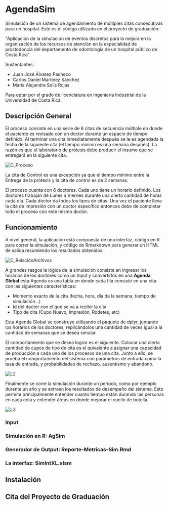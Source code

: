 # AgendaSim

 Simulación de un sistema de agendamiento de múltiples citas consecutivas para un hospital. Este es el código utilizado en el proyecto de graduación:

"Aplicación de la simulación de eventos discretos para la mejora en la 
organización de los recursos de atención en la especialidad de prostodoncia 
del departamento de odontología de un hospital público de Costa Rica"

Sustentantes:
- Juan José Álvarez Pacheco
- Carlos Daniel Martínez Sánchez
- María Alejandra Solís Rojas

Para optar por el grado de licenciatura en Ingeniería Industrial de la Universidad de Costa Rica.

## Descripción General

El proceso consiste en una serie de 6 citas de secuencia múltiple en donde el paciente es revisado con un doctor durante un espacio de tiempo definido. Al terminar una cita inmediatamente después se le es agendada la fecha de la siguiente cita (el tiempo mínimo es una semana después). La razón es que el laboratorio de prótesis debe producir el insumo que se entregará en la siguiente cita. 

![C_Proceso](https://github.com/Tricipy/AgendaSim/assets/75949039/5146a23c-3fc1-4790-a42f-d9c37f471c14)

La cita de Control es una excepción ya que el tiempo mínimo entre la Entrega de la prótesis y la cita de control es de 2 semanas.

El proceso cuenta con 6 doctores. Cada uno tiene un horario definido. Los doctores trabajan de Lunes a Viernes durante una cierta cantidad de horas cada día. Cada doctor da todos los tipos de citas. Una vez el paciente lleva la cita de Impresión con un doctor específico entonces debe de completar todo el proceso con este mismo doctor.

## Funcionamiento
A nivel general, la aplicación está compuesta de una interfaz, código en R para correr la simulación, y código de Rmarkdown para generar un HTML de salida resumiendo los resultados obtenidos.

![C_RelaciónArchivos](https://github.com/Tricipy/AgendaSim/assets/75949039/4b1d7a64-6f22-458c-a602-42c8b8aa6d53)

A grandes rasgos la lógica de la simulación consiste en ingresar los horarios de los doctores como un Input y convertirlos en una **Agenda Global** esta Agenda es una tabla en donde cada fila consiste en una cita con las siguientes características:
- Momento exacto de la cita (fecha, hora, día de la semana, tiempo de simulación...)
- Id del doctor con el que se va a recibir la cita
- Tipo de cita (Cupo Nuevo, Impresión, Rodetes, etc)

Esta Agenda Global se construye utilizando el paquete de dplyr, juntando los horarios de los doctores, replicándolos una cantidad de veces igual a la cantidad de semanas que se desea simular.

El comportamiento que se desea lograr es el siguiente. Colocar una cierta cantidad de cupos de tipo de cita es el quivalente a asignar una capacidad de producción a cada uno de los procesos de una cita. Junto a ello, se prueba el comportamiento del sistema con parámetros de entrada como la tasa de entrada, y probabilidades de rechazo, ausentismo y abandono.

 ![L2](https://github.com/Tricipy/AgendaSim/assets/75949039/f6e73b7c-5b52-4b31-a885-1b49a00b7f6f)

Finalmente se corre la simulación durante un periodo, como por ejemplo durante un año y se extraen los resultados de desempeño del sistema. Esto permite principalmente entender cuanto tiempo están durando las personas en cada cola y entender áreas en donde mejorar el cuello de botella.

![L3](https://github.com/Tricipy/AgendaSim/assets/75949039/1f77f695-7006-4946-a9ca-dd1cc229b759)

### Input

### Simulación en R: AgSim

### Generador de Output: Reporte-Metricas-Sim.Rmd

### La interfaz: SimIntXL.xlsm

## Instalación 

## Cita del Proyecto de Graduación
